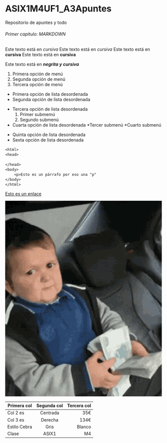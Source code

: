 # ASIX1M4UF1_A3Apuntes

Repositorio de apuntes y todo

###### Primer capitulo: MARKDOWN

Este texto está en *cursiva*
Este texto está en _cursiva_
Este texto está en **cursiva**
Este texto está en __cursiva__

Este texto está en **_negrita y cursiva_**

1. Primera opción de menú
2. Segunda opción de menú
3. Tercera opción de menú

* Primera opción de lista desordenada
* Segunda opción de lista desordenada
- Tercera opción de lista desordenada
    1. Primer submemú
    2. Segundo submenú
- Cuarta opción de lista desordenada
    *Tercer submenú
    *Cuarto submenú
+ Quinta opción de lista desordenada
+ Sexta opción de lista desordenada



<!-- esto de las triple comilla es para que no ejecute el codigo, simplemente que lo enseñe sin mas -->
``` 
<html>
<head>

</head>
<body>
    <p>Esto es un párrafo por eso una "p"
</body>
</html>
```

<!-- Así se sube un enlace o link -->
[Esto es un enlace](http://joan23.fje.edu "Enlace a la web del cole")

<!-- Así se pone una imagen -->
![Eso es una imagen del rial G Hasbulla](https://github.com/IvanMorillaTorres/ASIX1M4UF1_A3Apuntes/blob/main/hasbulla-money.gif "Titulo opcional de la imagen ")


|Primera col|Segunda col|Tercera col|
|--------------|:------------:|---------:|
|Col 2 es|Centrada|35€|
|Col 3 es|Derecha|134€|
|Estilo Cebra|Gris|Blanco|
|Clase|ASIX1|M4|